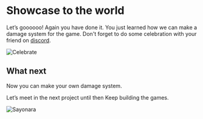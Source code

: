# Showcase to the world

Let’s goooooo! Again you have done it. You just learned how we can make a damage system for the game. Don't forget to do some celebration with your friend on [discord](https://discord.com/invite/R4hfXhsWjN).


![Celebrate](https://media.giphy.com/media/kyLYXonQYYfwYDIeZl/giphy.gif)



## What next

Now you can make your own damage system. 

Let’s meet in the next project until then Keep building the games.

![Sayonara](https://media.giphy.com/media/LONpdPMVlXuf7AFHfv/giphy.gif)
